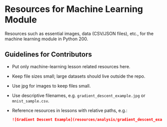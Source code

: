 # Resources for Machine Learning Module

Resources such as essential images, data (CSV/JSON files), etc., for the machine learning module in Python 200.

## Guidelines for Contributors
- Put only machine-learning lesson related resources here.
- Keep file sizes small; large datasets should live outside the repo.
- Use jpg for images to keep files small. 
- Use descriptive filenames, e.g. `gradient_descent_example.jpg` or `mnist_sample.csv`.
- Reference resources in lessons with relative paths, e.g.:

  ```markdown
  ![Gradient Descent Example](resources/analysis/gradient_descent_example.jpg)